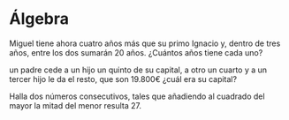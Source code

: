 # Álgebra


Miguel tiene ahora cuatro años más que su primo Ignacio y, dentro de tres años, entre
los dos sumarán 20 años. ¿Cuántos años tiene cada uno?



un padre cede a un hijo un quinto de su capital, a otro un cuarto y a un tercer hijo le da
el resto, que son 19.800€ ¿cuál era su capital?


Halla dos números consecutivos, tales que añadiendo al cuadrado del mayor la mitad del menor 
resulta 27.


